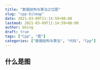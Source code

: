 ```yaml
---
title: "数据结构与算法之位图"
slug: "cpp-bitmap"
date: 2021-03-09T11:14:59+08:00
lastmod: 2021-03-09T11:14:59+08:00
author: bbing
draft: true
tags: ["Cpp", "图"]
categories: ["数据结构与算法", "代码", "Cpp"]
---
```


## 什么是图

